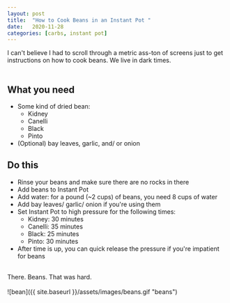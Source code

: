 ```yaml
---
layout: post
title:  "How to Cook Beans in an Instant Pot "
date:   2020-11-28
categories: [carbs, instant pot]
---
```

I can't believe I had to scroll through a metric ass-ton of screens just to get instructions on how to cook beans. We live in dark times. <br/>
<br/>
## What you need
* Some kind of dried bean:
  * Kidney
  * Canelli
  * Black
  * Pinto
* (Optional) bay leaves, garlic, and/ or onion
## Do this
* Rinse your beans and make sure there are no rocks in there
* Add beans to Instant Pot
* Add water: for a pound (~2 cups) of beans, you need 8 cups of water
* Add bay leaves/ garlic/ onion if you're using them
* Set Instant Pot to high pressure for the following times:
  * Kidney: 30 minutes 
  * Canelli: 35 minutes
  * Black: 25 minutes
  * Pinto: 30 minutes
 * After time is up, you can quick release the pressure if you're impatient for beans<br/>
<br/> 
There. Beans. That was hard.
<br/>
<br/>
![bean]({{ site.baseurl }}/assets/images/beans.gif "beans")